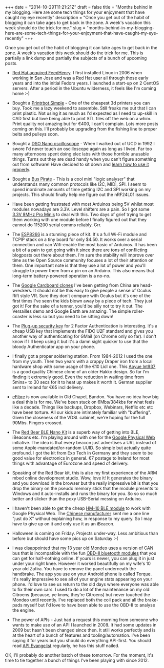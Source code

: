 +++
date = "2014-10-29T11:21:21Z"
draft = false
title = "Months behind in my blogging. Here are some tech things for your enjoyment that have caught my eye recently"
description = "Once you get out of the habit of blogging it can take ages to get back in the zone. A week's vacation this week should do the trick for me."
slug = "months-behind-in-my-blogging-here-are-some-tech-things-for-your-enjoyment-that-have-caught-my-eye-recently"
+++

Once you get out of the habit of blogging it can take ages to get back in the zone. A week's vacation this week should do the trick for me. This is partially a link dump and partially the subjects of a bunch of upcoming posts.

* [Red Hat acquired FeedHenry](http://www.feedhenry.com/red-hat-to-acquire-feedhenry/). I first installed Linux in 2006 when working in San Jose and was a Red Hat user all through those early years and into the initial Fedora years. I launched a start-up on 2 CentOS servers. After a period in the Ubuntu wilderness, it feels like I'm coming home :-)

* Bought a [Printrbot Simple](http://robosavvy.com/store/product_info.php/cPath/2050/products_id/4603) - One of the cheapest 3d printers you can buy. Took me a lazy weekend to assemble. Still freaks me out that I can print plastic. Not using it as much as I'd expected as I need to up-skill in CAD first but love being able to print STL files off the web on a whim. Print quality not amazing but for €400, I can't complain. Lots more posts coming on this. I'll probably be upgrading from the fishing line to proper belts and pulleys soon.

* Bought a [DSO Nano oscilloscope](http://www.seeedstudio.com/depot/DSO-Nano-v3-p-1358.html) - When I walked out of UCD in 1992 I swore I'd never touch an oscilloscope again as long as I lived. Far too many afternoons spent doing elec labs with those horrible unusable things. Turns out they are dead handy when you can't figure something out from software! Have decided to sit down and [learn how to use it properly](https://learn.sparkfun.com/tutorials/how-to-use-an-oscilloscope).

* Bought a [Bus Pirate](http://www.seeedstudio.com/depot/Bus-Pirate-v36-universal-serial-interface-p-609.html) - This is a cool mini "logic analyser" that understands many common protocols like I2C, MIDI, SPI. I seem to spend inordinate amounts of time getting I2C and SPI working on my projects. This should finally help me figure out the nRF24L01 issues.

* Have been getting frustrated with most Arduinos being 5V whilst most modules nowadays are 3.3V. Level shifters are a pain. So I got some [3.3V 8MHz Pro Minis](http://arduino.cc/en/Main/ArduinoBoardProMini) to deal with this. Two days of grief trying to get them working with one module before I finally figured out that they cannot do 115200 serial comms reliably. Grr.

* The [ESP8266](http://www.electrodragon.com/product/esp8266-wi07c-wifi-module/) is a stunning piece of kit. It's a full Wi-Fi module and TCPIP stack on a tiny board for only $4.50. It works over a serial connection and can Wifi-enable the most basic of Arduinos. It has been a bit of a pain to get going with it since there are tons of conflicting blogposts out there about them. I'm sure the stability will improve over time as the Open Source community focuses a lot of their attention on them. One important note is that they use a lot of power and you'll struggle to power them from a pin on an Arduino. This also means that long-term battery-powered operation is a no-no.

* The [Google Cardboard clones](http://www.elecfreaks.com/store/unofficial-version-google-cardboard-p-773.html) I've been getting from China are head-wreckers. It should not be this easy to give people a sense of Oculus Rift style VR. Sure they don't compare with Oculus but it's one of the first times I've seen the kids blown away by a piece of tech. They just got it! For the sake of a tenner, you'd be silly not to try it out. The Versailles demo and Google Earth are amazing. The simple roller-coaster is less so but you need to be sitting down!

* The [Plug-up security key](https://store.kliidje.com/index.php/security-key.html) for 2 Factor Authentication is interesting. It's a cheap USB key that implements the FIDO U2F standard and gives you another way of authenticating for GMail (on Chrome only so far). I don't know if I'll keep using it but it's a damn sight quicker to use that the bloody Authenticator app on your phone. 

* I finally got a proper soldering station. From 1984-2012 I used the one from my youth. Then two years with a crappy Draper iron from a local hardware shop with some usage of the €10 Lidl one. This [Aoyue Int937](http://www.aoyue.eu/aoyue-int937-soldering-station-smd-soldering-iron-esd-safe.html) is a good quality Chinese clone of an older Hakko design. So far I'm finding it extremely good. Even the reduction in waiting time from 5mins+ to 30 secs for it to heat up makes it worth it. German supplier sent to Ireland for €65 incl delivery.

* [eFibre](http://www.eircom.net/efibreinfo/map) is now available in Old Chapel, Bandon. You have no idea how big a deal this is for me. We've been stuck on 6Mbs/384kbs for what feels like a decade. Things like backups, Dropbox, Webinars, Netflix etc etc have been torture. All our kids are intimately familiar with "buffering". Given the closeness of the VDSL cabinet, we're hoping for the full 90Mbs. Fingers crossed.

* The [Red Bear BLE Nano Kit](http://www.exp-tech.de/Shields/Wireless/Bluetooth/redbearlab-ble-nano-mk20-usb-board.html) is a superb way of getting into BLE, iBeacons etc. I'm playing around with one for the [Google Physical Web](https://github.com/google/physical-web/blob/master/documentation/getting_started.md) initiative. The idea is that every beacon just advertises a URL instead of some Apple-mandated/or-random UUID. So simple but actually quite profound. I got the kit from Exp Tech in Germany and they seem to be good value for electronics in general. €7 postage to Ireland for most things with advantage of Eurozone and speed of delivery.

* Speaking of the Red Bear kit, this is also my first experience of the ARM mbed online development studio. Wow, love it! It generates the binary and you download in the browser but the really impressive bit is that you drop the binary on the pseudo memory stick that the module presents to Windows and it auto-installs and runs the binary for you. So so so much better and slicker than the poxy USB-Serial messing on Arduino.

* I haven't been able to get the cheap [HM-10 BLE module](http://www.aliexpress.com/store/915658) to work with Google Physical Web. The [Chinese manufacturer](http://jnhuamao.cn/) sent me a one line "just do X" without explaining how, in response to my query. So I may have to give up on it and only use it as an iBeacon.

* Halloween is coming on Friday. Projects under-way. Less ambitious than before but should have some pics up on Saturday :-)

* I was disappointed that my 13 year old Mondeo uses a version of CAN bus that is incompatible with the fun [OBD-II bluetooth modules](http://www.dx.com/p/elm327-obd-bluetooth-diagnostic-interface-black-130325#.VFDV4fmsUwM) that you can get for half-nothing online. If yours is newer, you can plug it in just under your right knee. However it worked beautifully on my wife's 10 year old Zafira. You have to remove the panel underneath the handbrake. The app you use on your Android phone is called Torque. It's really impressive to see all of your engine stats appearing on your phone. I'd love to see us return to the old days where everyone was able to fix their own cars. I used to do a lot of the maintenance on my old Citroens (because, ye know, they're Citroens) but never touched the Mondeo until recently. I've replaced both the coil pack and all the brake-pads myself but I'd love to have been able to use the OBD-II to analyse the engine.

* The power of APIs - Just had a request this morning from someone who wants to make use of an API I launched in 2008. It had some updates in 2009 but hasn't been changed since then. It still works perfectly and is at the heart of a bunch of features and tooling/automation. I've been saying it for years but you should do everything API-first. You should read [API Evangelist](http://apievangelist.com/) regularly, he has this stuff nailed.


OK, I'll probably do another batch of these tomorrow. For the moment, it's time to tie together a bunch of things I've been playing with since 2012.
